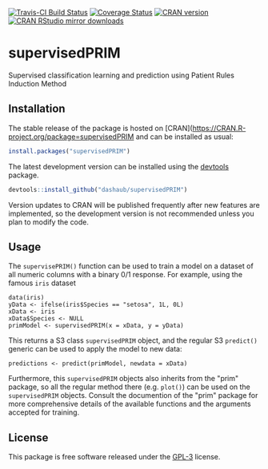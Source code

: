 [![Travis-CI Build Status](https://travis-ci.org/dashaub/supervisedPRIM.svg?branch=master)](https://travis-ci.org/dashaub/supervisedPRIM)
[![Coverage Status](https://coveralls.io/repos/github/dashaub/supervisedPRIM/badge.svg?branch=master)](https://coveralls.io/github/dashaub/supervisedPRIM?branch=master)
[![CRAN version](http://www.r-pkg.org/badges/version/supervisedPRIM)](http://www.r-pkg.org/pkg/supervisedPRIM)
[![CRAN RStudio mirror downloads](http://cranlogs.r-pkg.org/badges/supervisedPRIM)](http://www.r-pkg.org/pkg/supervisedPRIM)

# supervisedPRIM
Supervised classification learning and prediction using Patient Rules Induction Method

## Installation
The stable release of the package is hosted on [CRAN](https://CRAN.R-project.org/package=supervisedPRIM and can be installed as usual:
````r
install.packages("supervisedPRIM")
````

The latest development version can be installed using the [devtools](https://CRAN.R-project.org/package=devtools) package.
```r
devtools::install_github("dashaub/supervisedPRIM")
```
Version updates to CRAN will be published frequently after new features are implemented, so the development version is not recommended unless you plan to modify the code.

## Usage
The `supervisePRIM()` function can be used to train a model on a dataset of all numeric columns with a binary 0/1 response. For example, using the famous `iris` dataset
```
data(iris)
yData <- ifelse(iris$Species == "setosa", 1L, 0L)
xData <- iris
xData$Species <- NULL
primModel <- supervisedPRIM(x = xData, y = yData)
```
This returns a S3 class `supervisedPRIM` object, and the regular S3 `predict()` generic can be used to apply the model to new data:
```
predictions <- predict(primModel, newdata = xData)
```
Furthermore, this `supervisedPRIM` objects also inherits from the "prim" package, so all the regular method there (e.g. `plot()`) can be used on the `supervisedPRIM` objects. Consult the documention of the "prim" package for more comprehensive details of the available functions and the arguments accepted for training.

## License
This package is free software released under the [GPL-3](http://www.gnu.org/licenses/gpl-3.0.en.html) license.
